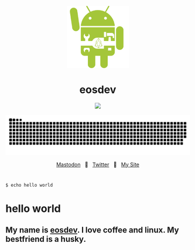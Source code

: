 
<p align="center">
  <a href="https://eosdev.org"><img src="https://github.com/eosdev-x/eosdev-x/blob/efa9820bda0c1dd54f587a033971e410e1a1581c/eosdev.png" alt="Logo" height=170></a>
</p>

<h1 align="center">eosdev</h1>
<p align="center">
  <a href="https://skillicons.dev">
    <img src="https://skillicons.dev/icons?i=python,rust,java,typescript,redhat,git,github,js,linux,postgres,css,html,pycharm,vscode alt="Skills and tools"/>
  </a>
</p>

![GitHub Snake](https://raw.githubusercontent.com/OfficialCodeVoyage/OfficialCodeVoyage/a5001dd7874605dfa322c27011eaeeb1c04b45c2/github-snake-dark.svg)

<div align="center">
  <a href="https://gnu.gl/@tux">Mastodon</a>
  <span>&nbsp;&nbsp;🐧&nbsp;&nbsp;</span>
  <a href="https://x.com/tuxrs_">Twitter</a>
  <span>&nbsp;&nbsp;🐧&nbsp;&nbsp;</span>
  <a href="https://eosdev.org">My Site</a>
  <br />
</div>
<h1></h1>  

```bash
$ echo hello world
```
# hello world
## My name is [eosdev](https://eosdev.org). I love coffee and linux. My bestfriend is a husky.
